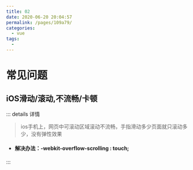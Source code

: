 ```yaml
---
title: 02
date: 2020-06-20 20:04:57
permalink: /pages/109a79/
categories:
  - vue
tags:
  - 
---
```

# 常见问题

## iOS滑动/滚动,不流畅/卡顿
::: details 详情
>ios手机上，网页中可滚动区域滚动不流畅，手指滑动多少页面就只滚动多少，没有弹性效果
* #### 解决办法：-webkit-overflow-scrolling : touch;
:::